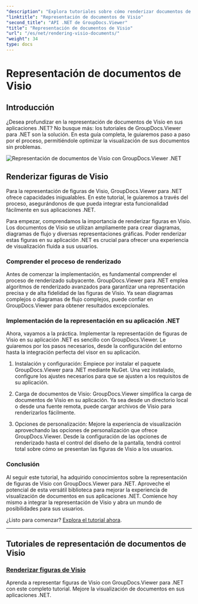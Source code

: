 ```yaml
---
"description": "Explora tutoriales sobre cómo renderizar documentos de Visio con GroupDocs.Viewer para .NET. Aprende a mejorar fácilmente la visualización de documentos en tus aplicaciones .NET."
"linktitle": "Representación de documentos de Visio"
"second_title": "API .NET de GroupDocs.Viewer"
"title": "Representación de documentos de Visio"
"url": "/es/net/rendering-visio-documents/"
"weight": 34
type: docs
---
```

# Representación de documentos de Visio

## Introducción

¿Desea profundizar en la representación de documentos de Visio en sus aplicaciones .NET? No busque más: los tutoriales de GroupDocs.Viewer para .NET son la solución. En esta guía completa, le guiaremos paso a paso por el proceso, permitiéndole optimizar la visualización de sus documentos sin problemas.

![Representación de documentos de Visio con GroupDocs.Viewer .NET](/viewer/rendering-visio-documents/image.png)

## Renderizar figuras de Visio

Para la representación de figuras de Visio, GroupDocs.Viewer para .NET ofrece capacidades inigualables. En este tutorial, le guiaremos a través del proceso, asegurándonos de que pueda integrar esta funcionalidad fácilmente en sus aplicaciones .NET.

Para empezar, comprendamos la importancia de renderizar figuras en Visio. Los documentos de Visio se utilizan ampliamente para crear diagramas, diagramas de flujo y diversas representaciones gráficas. Poder renderizar estas figuras en su aplicación .NET es crucial para ofrecer una experiencia de visualización fluida a sus usuarios.

### Comprender el proceso de renderizado

Antes de comenzar la implementación, es fundamental comprender el proceso de renderizado subyacente. GroupDocs.Viewer para .NET emplea algoritmos de renderizado avanzados para garantizar una representación precisa y de alta fidelidad de las figuras de Visio. Ya sean diagramas complejos o diagramas de flujo complejos, puede confiar en GroupDocs.Viewer para obtener resultados excepcionales.

### Implementación de la representación en su aplicación .NET

Ahora, vayamos a la práctica. Implementar la representación de figuras de Visio en su aplicación .NET es sencillo con GroupDocs.Viewer. Le guiaremos por los pasos necesarios, desde la configuración del entorno hasta la integración perfecta del visor en su aplicación.

1. Instalación y configuración: Empiece por instalar el paquete GroupDocs.Viewer para .NET mediante NuGet. Una vez instalado, configure los ajustes necesarios para que se ajusten a los requisitos de su aplicación.

2. Carga de documentos de Visio: GroupDocs.Viewer simplifica la carga de documentos de Visio en su aplicación. Ya sea desde un directorio local o desde una fuente remota, puede cargar archivos de Visio para renderizarlos fácilmente.

3. Opciones de personalización: Mejore la experiencia de visualización aprovechando las opciones de personalización que ofrece GroupDocs.Viewer. Desde la configuración de las opciones de renderizado hasta el control del diseño de la pantalla, tendrá control total sobre cómo se presentan las figuras de Visio a los usuarios.

### Conclusión

Al seguir este tutorial, ha adquirido conocimientos sobre la representación de figuras de Visio con GroupDocs.Viewer para .NET. Aproveche el potencial de esta versátil biblioteca para mejorar la experiencia de visualización de documentos en sus aplicaciones .NET. Comience hoy mismo a integrar la representación de Visio y abra un mundo de posibilidades para sus usuarios.

¿Listo para comenzar? [Explora el tutorial ahora](./render-visio-figures/).

---

## Tutoriales de representación de documentos de Visio
### [Renderizar figuras de Visio](./render-visio-figures/)
Aprenda a representar figuras de Visio con GroupDocs.Viewer para .NET con este completo tutorial. Mejore la visualización de documentos en sus aplicaciones .NET.